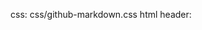 css: css/github-markdown.css
html header: <link rel="stylesheet" href="css/github-markdown.css">
<style>
	.markdown-body {
		box-sizing: border-box;
		min-width: 200px;
		max-width: 980px;
		margin: 0 auto;
		padding: 45px;
	}

	@media (max-width: 767px) {
		.markdown-body {
			padding: 15px;
		}
	}
</style>
<article class="markdown-body">


<script type="text/x-mathjax-config">
    MathJax.Hub.Config({ TeX: { equationNumbers: {autoNumber: "all"} } });
</script>
<script type="text/javascript" src="https://cdnjs.cloudflare.com/ajax/libs/mathjax/2.7.5/MathJax.js?config=TeX-AMS-MML_HTMLorMML"></script>

<div style="display:none">
$\newcommand{\A}{\mat{A}}$
$\newcommand{\B}{\mat{B}}$
$\newcommand{\C}{\mat{C}}$
$\newcommand{\D}{\mat{D}}$
$\newcommand{\E}{\mat{E}}$
$\newcommand{\F}{\mat{F}}$
$\newcommand{\G}{\mat{G}}$
$\newcommand{\H}{\mat{H}}$
$\newcommand{\I}{\mat{I}}$
$\newcommand{\J}{\mat{J}}$
$\newcommand{\K}{\mat{K}}$
$\newcommand{\L}{\mat{L}}$
$\newcommand{\M}{\mat{M}}$
$\newcommand{\N}{\mat{N}}$
$\newcommand{\One}{\mathbf{1}}$
$\newcommand{\P}{\mat{P}}$
$\newcommand{\Q}{\mat{Q}}$
$\newcommand{\Rot}{\mat{R}}$
$\newcommand{\R}{\mathbb{R}}$
$\newcommand{\S}{\mathcal{S}}$
$\newcommand{\T}{\mat{T}}$
$\newcommand{\U}{\mat{U}}$
$\newcommand{\V}{\mat{V}}$
$\newcommand{\W}{\mat{W}}$ 
$\newcommand{\X}{\mat{X}}$
$\newcommand{\Y}{\mat{Y}}$
$\newcommand{\argmax}{\mathop{\text{argmax}}}$
$\newcommand{\argmin}{\mathop{\text{argmin}}}$
$\newcommand{\a}{\vec{a}}$
$\newcommand{\b}{\vec{b}}$
$\newcommand{\c}{\vec{c}}$
$\newcommand{\d}{\vec{d}}$
$\newcommand{\e}{\vec{e}}$
$\newcommand{\f}{\vec{f}}$
$\newcommand{\g}{\vec{g}}$
$\newcommand{\mat}[1]{\mathbf{#1}}$
$\newcommand{\min}{\mathop{\text{min}}}$
$\newcommand{\m}{\vec{m}}$
$\newcommand{\n}{\vec{n}}$
$\newcommand{\p}{\vec{p}}$
$\newcommand{\q}{\vec{q}}$
$\newcommand{\r}{\vec{r}}$
$\newcommand{\transpose}{{\mathsf T}}$
$\newcommand{\tr}[1]{\mathop{\text{tr}}{\left(#1\right)}}$
$\newcommand{\s}{\vec{s}}$
$\newcommand{\t}{\vec{t}}$
$\newcommand{\u}{\vec{u}}$
$\newcommand{\vec}[1]{\mathbf{#1}}$
$\newcommand{\x}{\vec{x}}$
$\newcommand{\y}{\vec{y}}$
$\newcommand{\z}{\vec{z}}$
$\newcommand{\0}{\vec{0}}$
$\renewcommand{\v}{\vec{v}}$
<!-- https://github.com/mathjax/MathJax/issues/1766 -->
$\renewcommand{\hat}[1]{\widehat{#1}}$
</div>
